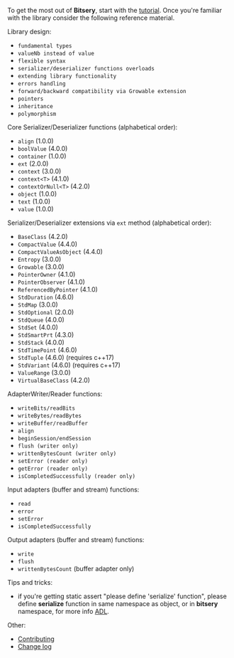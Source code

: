 To get the most out of **Bitsery**, start with the [tutorial](tutorial/README.md).
Once you're familiar with the library consider the following reference material.

Library design:
* `fundamental types`
* `valueNb instead of value`
* `flexible syntax`
* `serializer/deserializer functions overloads`
* `extending library functionality`
* `errors handling`
* `forward/backward compatibility via Growable extension`
* `pointers`
* `inheritance`
* `polymorphism`


Core Serializer/Deserializer functions (alphabetical order):
* `align` (1.0.0)
* `boolValue` (4.0.0)
* `container` (1.0.0)
* `ext` (2.0.0)
* `context` (3.0.0)
* `context<T>` (4.1.0)
* `contextOrNull<T>` (4.2.0)
* `object` (1.0.0)
* `text` (1.0.0)
* `value` (1.0.0)

Serializer/Deserializer extensions via `ext` method (alphabetical order):
* `BaseClass` (4.2.0)
* `CompactValue` (4.4.0)
* `CompactValueAsObject` (4.4.0)
* `Entropy` (3.0.0)
* `Growable` (3.0.0)
* `PointerOwner` (4.1.0)
* `PointerObserver` (4.1.0)
* `ReferencedByPointer` (4.1.0)
* `StdDuration` (4.6.0)
* `StdMap` (3.0.0)
* `StdOptional` (2.0.0)
* `StdQueue` (4.0.0)
* `StdSet` (4.0.0)
* `StdSmartPrt` (4.3.0)
* `StdStack` (4.0.0)
* `StdTimePoint` (4.6.0)
* `StdTuple` (4.6.0) (requires c++17)
* `StdVariant` (4.6.0) (requires c++17)
* `ValueRange` (3.0.0)
* `VirtualBaseClass` (4.2.0)

AdapterWriter/Reader functions:
* `writeBits/readBits`
* `writeBytes/readBytes`
* `writeBuffer/readBuffer`
* `align`
* `beginSession/endSession`
* `flush (writer only)`
* `writtenBytesCount (writer only)`
* `setError (reader only)`
* `getError (reader only)`
* `isCompletedSuccessfully (reader only)`

Input adapters (buffer and stream) functions:
* `read`
* `error`
* `setError`
* `isCompletedSuccessfully`

Output adapters (buffer and stream) functions:
* `write`
* `flush`
* `writtenBytesCount` (buffer adapter only)


Tips and tricks:
* if you're getting static assert "please define 'serialize' function", please define **serialize** function in same namespace as object, or in **bitsery** namespace, for more info [ADL](https://en.cppreference.com/w/cpp/language/adl).

Other:
* [Contributing](../CONTRIBUTING.md)
* [Change log](../CHANGELOG.md)
